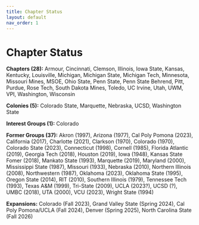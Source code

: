 ```yaml
---
title: Chapter Status
layout: default
nav_order: 1
---
```


Chapter Status
==============
<b>Chapters (28):</b> Armour, Cincinnati, Clemson, Illinois, Iowa State, Kansas, Kentucky, Louisville, Michigan, Michigan State, Michigan Tech, Minnesota, Missouri Mines, MSOE, Ohio State, Penn State, Penn State Behrend, Pitt, Purdue, Rose Tech, South Dakota Mines, Toledo, UC Irvine, Utah, UWM, VPI, Washington, Wisconsin

<b>Colonies (5):</b> Colorado State, Marquette, Nebraska, UCSD, Washington State

<b>Interest Groups (1):</b> Colorado

<b>Former Groups (37):</b> Akron (1997), Arizona (1977), Cal Poly Pomona (2023), California (2017), Charlotte (2021), Clarkson (1970), Colorado (1970), Colorado State (2023), Connecticut (1998), Cornell (1985), Florida Atlantic (2019), Georgia Tech (2018), Houston (2019), Iowa (1948), Kansas State Fomer (2018), Mankato State (1993), Marquette (2019), Maryland (2000), Mississippi State (1987), Missouri (1933), Nebraska (2010), Northern Illinois (2008), Northwestern (1987), Oklahoma (2023), Oklahoma State (1995), Oregon State (2014), RIT (2010), Southern Illinois (1979), Tennessee Tech (1993), Texas A&M (1999), Tri-State (2009), UCLA (2023?), UCSD (?), UMBC (2018), UTA (2000), VCU (2023), Wright State (1994)

<b>Expansions:</b> Colorado (Fall 2023), Grand Valley State (Spring 2024), Cal Poly Pomona/UCLA (Fall 2024), Denver (Spring 2025), North Carolina State (Fall 2026)
